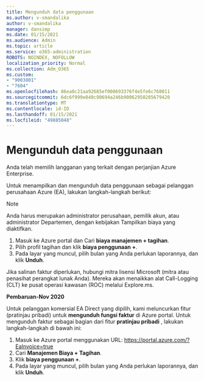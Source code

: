 ```yaml
---
title: Mengunduh data penggunaan
ms.author: v-smandalika
author: v-smandalika
manager: dansimp
ms.date: 01/15/2021
ms.audience: Admin
ms.topic: article
ms.service: o365-administration
ROBOTS: NOINDEX, NOFOLLOW
localization_priority: Normal
ms.collection: Adm_O365
ms.custom:
- "9003801"
- "7604"
ms.openlocfilehash: 86ea8c21aa92685ef008693376f4e5fe6c768011
ms.sourcegitcommit: 6dc6f999e840c90694a246b90062950205679420
ms.translationtype: MT
ms.contentlocale: id-ID
ms.lasthandoff: 01/15/2021
ms.locfileid: "49885048"
---
```

# <a name="download-usage-data"></a>Mengunduh data penggunaan

Anda telah memilih langganan yang terkait dengan perjanjian Azure Enterprise.

Untuk menampilkan dan mengunduh data penggunaan sebagai pelanggan perusahaan Azure (EA), lakukan langkah-langkah berikut:

> [!NOTE]
> Anda harus merupakan administrator perusahaan, pemilik akun, atau administrator Departemen, dengan kebijakan Tampilkan biaya yang diaktifkan. 

1. Masuk ke Azure portal dan Cari **biaya manajemen + tagihan**.
2. Pilih profil tagihan dan klik **biaya penggunaan +**.
3. Pada layar yang muncul, pilih bulan yang Anda perlukan laporannya, dan klik **Unduh**.

Jika salinan faktur diperlukan, hubungi mitra lisensi Microsoft (mitra atau penasihat perangkat lunak Anda). Mereka akan menaikkan alat Call-Logging (CLT) ke pusat operasi kawasan (ROC) melalui Explore.ms.

**Pembaruan-Nov 2020**

Untuk pelanggan komersial EA Direct yang dipilih, kami meluncurkan fitur (pratinjau pribadi) untuk **mengunduh fungsi faktur** di Azure portal. Untuk mengunduh faktur sebagai bagian dari fitur **pratinjau pribadi** , lakukan langkah-langkah di bawah ini:

1. Masuk ke Azure portal menggunakan URL: https://portal.azure.com/?EaInvoice=true 
2. Cari **Manajemen Biaya + Tagihan**. 
3. Klik **biaya penggunaan +**. 
4. Pada layar yang muncul, pilih bulan yang Anda perlukan laporannya, dan klik **Unduh**.